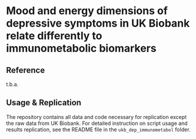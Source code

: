 # Mood and energy dimensions of depressive symptoms in UK Biobank relate differently to immunometabolic biomarkers

## Reference

t.b.a.

## Usage & Replication

The repository contains all data and code necessary for replication except the raw data from UK Biobank.
For detailed instruction on script usage and results replication, 
see the README file in the `ukb_dep_immunometabol` folder.
